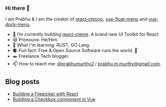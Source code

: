 ### Hi there 👋

I am Prabhu & I am the creator of [react-chrono](https://github.com/prabhuignoto/react-chrono), [vue-float-menu](https://github.com/prabhuignoto/vue-float-menu) and [vue-dock-menu](https://github.com/prabhuignoto/vue-dock-menu).

- 🔭 I’m currently building [react-creme](https://github.com/prabhuignoto/react-creme/). A brand new UI Toolkit for React.
- 😄 Pronouns: He/Him.
- 📖 What I'm learning: RUST, GO Lang.
- 🌒 Fun fact: Free & Open Source Software runs the world. 🙂
- ✒️ Freelance Tech blogger.
- 📫 How to reach me: [@prabhumurthy2](https://twitter.com/prabhumurthy2) / [prabhu.m.murthy@gmail.com](mailto:prabhu.m.murthy@gmail.com).

## Blog posts

- [Building a Filepicker with React](https://retool.com/blog/building-a-file-picker-component-in-react/)
- [Building a Checkbox component in Vue](https://retool.com/blog/build-a-checkbox-component-in-vue/)
